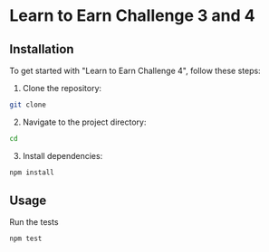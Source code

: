 # Learn to Earn Challenge 3 and 4

## Installation

To get started with "Learn to Earn Challenge 4", follow these steps:

1. Clone the repository:

```sh
git clone 
```

2. Navigate to the project directory:

```sh
cd 
```

3. Install dependencies:

```sh
npm install
```

## Usage

Run the tests

```sh
npm test
```
